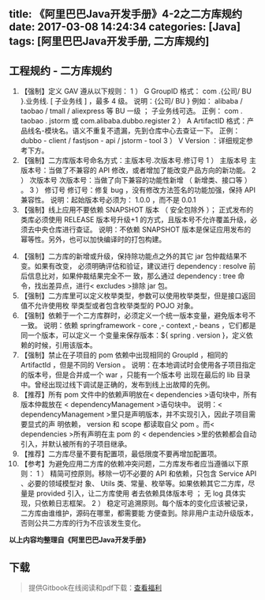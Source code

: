 title: 《阿里巴巴Java开发手册》4-2之二方库规约
date: 2017-03-08 14:24:34
categories: [Java]
tags: [阿里巴巴Java开发手册, 二方库规约]
---

## 工程规约 - 二方库规约

1. 【强制】定义 GAV 遵从以下规则：
   1 ） G GroupID 格式： com .{公司/ BU }.业务线. [ 子业务线 ] ，最多 4 级。
   说明：{公司/ BU } 例如： alibaba / taobao / tmall / aliexpress 等 BU 一级 ； 子业务线可选。
   正例： com . taobao . jstorm 或  com.alibaba.dubbo.register 
   2 ） A ArtifactID 格式：产品线名-模块名。语义不重复不遗漏，先到仓库中心去查证一下。
   正例： dubbo - client /  fastjson - api /  jstorm - tool
   3 ） V Version ：详细规定参考下方。
2. 【强制】二方库版本号命名方式：主版本号.次版本号.修订号
   1 ） 主版本号 主版本号：当做了不兼容的 API 修改，或者增加了能改变产品方向的新功能。
   2 ） 次版本号 次版本号：当做了向下兼容的功能性新增 （ 新增类、接口等 ） 。
   3 ） 修订号 修订号：修复 bug ，没有修改方法签名的功能加强，保持  API 兼容性。
   说明：起始版本号必须为： 1.0.0 ，而不是 0.0.1
3. 【强制】线上应用不要依赖 SNAPSHOT 版本 （ 安全包除外 ）； 正式发布的类库必须使用 RELEASE
   版本号升级+1 的方式，且版本号不允许覆盖升级，必须去中央仓库进行查证。
   说明：不依赖 SNAPSHOT 版本是保证应用发布的幂等性。另外，也可以加快编译时的打包构建。
   
<!-- more -->
4. 【强制】二方库的新增或升级，保持除功能点之外的其它 jar 包仲裁结果不变。如果有改变，
   必须明确评估和验证，建议进行 dependency : resolve 前后信息比对，如果仲裁结果完全不一
   致，那么通过 dependency : tree 命令，找出差异点，进行< excludes >排除 jar 包。
5. 【强制】二方库里可以定义枚举类型，参数可以使用枚举类型，但是接口返回值不允许使用枚
   举类型或者包含枚举类型的 POJO 对象。
6. 【强制】依赖于一个二方库群时，必须定义一个统一版本变量，避免版本号不一致。
   说明：依赖 springframework - core ,- context ,- beans ，它们都是同一个版本，可以定义一
   个变量来保存版本：${ spring . version }，定义依赖的时候，引用该版本。
7. 【强制】禁止在子项目的 pom 依赖中出现相同的 GroupId ，相同的 ArtifactId ，但是不同的
   Version 。
   说明：在本地调试时会使用各子项目指定的版本号，但是合并成一个 war ，只能有一个版本号
   出现在最后的 lib 目录中。曾经出现过线下调试是正确的，发布到线上出故障的先例。
8. 【推荐】所有 pom 文件中的依赖声明放在< dependencies >语句块中，所有版本仲裁放在
   < dependencyManagement >语句块中。
   说明：< dependencyManagement >里只是声明版本，并不实现引入，因此子项目需要显式的声
   明依赖， version 和 scope 都读取自父 pom 。而< dependencies >所有声明在主 pom 的
   < dependencies >里的依赖都会自动引入，并默认被所有的子项目继承。
9. 【推荐】二方库尽量不要有配置项，最低限度不要再增加配置项。
10. 【参考】为避免应用二方库的依赖冲突问题，二方库发布者应当遵循以下原则：
   1 ） 精简可控原则。移除一切不必要的 API 和依赖，只包含  Service API 、必要的领域模型对
   象、 Utils 类、常量、枚举等。如果依赖其它二方库，尽量是 provided 引入，让二方库使用
   者去依赖具体版本号 ； 无 log 具体实现，只依赖日志框架。
   2 ） 稳定可追溯原则。每个版本的变化应该被记录，二方库由谁维护，源码在哪里，都需要能
   方便查到。除非用户主动升级版本，否则公共二方库的行为不应该发生变化。

**以上内容均整理自《阿里巴巴Java开发手册》**

## 下载

> 提供Gitbook在线阅读和pdf下载：[查看福利](https://www.gitbook.com/book/goghtsui/-java/details)